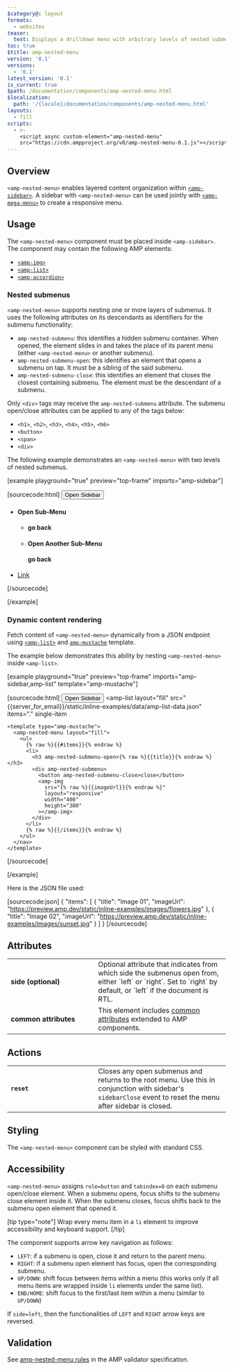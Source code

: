 ```yaml
---
$category@: layout
formats:
  - websites
teaser:
  text: Displays a drilldown menu with arbitrary levels of nested submenus.
toc: true
$title: amp-nested-menu
version: '0.1'
versions:
  - '0.1'
latest_version: '0.1'
is_current: true
$path: /documentation/components/amp-nested-menu.html
$localization:
  path: '/{locale}/documentation/components/amp-nested-menu.html'
layouts:
  - fill
scripts:
  - >-
    <script async custom-element="amp-nested-menu"
    src="https://cdn.ampproject.org/v0/amp-nested-menu-0.1.js"></script>
---
```



<!--
Copyright 2019 The AMP HTML Authors. All Rights Reserved.

Licensed under the Apache License, Version 2.0 (the "License");
you may not use this file except in compliance with the License.
You may obtain a copy of the License at

      http://www.apache.org/licenses/LICENSE-2.0

Unless required by applicable law or agreed to in writing, software
distributed under the License is distributed on an "AS-IS" BASIS,
WITHOUT WARRANTIES OR CONDITIONS OF ANY KIND, either express or implied.
See the License for the specific language governing permissions and
limitations under the License.
-->



## Overview

`<amp-nested-menu>` enables layered content organization within [`<amp-sidebar>`](https://github.com/ampproject/amphtml/blob/master/extensions/amp-nested-menu/../amp-sidebar/0.1/amp-sidebar.md). A sidebar with `<amp-nested-menu>` can be used jointly with [`<amp-mega-menu>`](https://github.com/ampproject/amphtml/blob/master/extensions/amp-nested-menu/../amp-mega-menu/amp-mega-menu.md) to create a responsive menu.

## Usage

The `<amp-nested-menu>` component must be placed inside `<amp-sidebar>`. The component may contain the following AMP elements:

- [`<amp-img>`](https://github.com/ampproject/amphtml/blob/master/extensions/amp-nested-menu/../../builtins/amp-img.md)
- [`<amp-list>`](https://github.com/ampproject/amphtml/blob/master/extensions/amp-nested-menu/../amp-list/amp-list.md)
- [`<amp-accordion>`](https://github.com/ampproject/amphtml/blob/master/extensions/amp-nested-menu/../amp-accordion/amp-accordion.md)

### Nested submenus

`<amp-nested-menu>` supports nesting one or more layers of submenus. It uses the following attributes on its descendants as identifiers for the submenu functionality:

- `amp-nested-submenu`: this identifies a hidden submenu container. When opened, the element slides in and takes the place of its parent menu (either `<amp-nested-menu>` or another submenu).
- `amp-nested-submenu-open`: this identifies an element that opens a submenu on tap. It must be a sibling of the said submenu.
- `amp-nested-submenu-close`: this identifies an element that closes the closest containing submenu. The element must be the descendant of a submenu.

Only `<div>` tags may receive the `amp-nested-submenu` attribute. The submenu open/close attributes can be applied to any of the tags below:

- `<h1>`, `<h2>`, `<h3>`, `<h4>`, `<h5>`, `<h6>`
- `<button>`
- `<span>`
- `<div>`

The following example demonstrates an `<amp-nested-menu>` with two levels of nested submenus.

[example playground="true" preview="top-frame" imports="amp-sidebar"]

[sourcecode:html]
<button on="tap:sidebar1">Open Sidebar</button>
<amp-sidebar id="sidebar1" layout="nodisplay" style="width:300px">
  <amp-nested-menu layout="fill">
    <ul>
      <li>
        <h4 amp-nested-submenu-open>Open Sub-Menu</h4>
        <div amp-nested-submenu>
          <ul>
            <li>
              <h4 amp-nested-submenu-close>go back</h4>
            </li>
            <li>
              <h4 amp-nested-submenu-open>Open Another Sub-Menu</h4>
              <div amp-nested-submenu>
                <h4 amp-nested-submenu-close>go back</h4>
                <amp-img
                  src="{{server_for_email}}/static/inline-examples/images/image1.jpg"
                  layout="responsive"
                  width="450"
                  height="300"
                ></amp-img>
              </div>
            </li>
          </ul>
        </div>
      </li>
      <li>
        <a href="https://amp.dev/">Link</a>
      </li>
    </ul>
  </amp-nested-menu>
</amp-sidebar>
[/sourcecode]

[/example]

### Dynamic content rendering

Fetch content of `<amp-nested-menu>` dynamically from a JSON endpoint using [`<amp-list>`](https://github.com/ampproject/amphtml/blob/master/extensions/amp-nested-menu/../amp-list/amp-list.md) and [`amp-mustache`](https://github.com/ampproject/amphtml/blob/master/extensions/amp-nested-menu/../amp-mustache/amp-mustache.md) template.

The example below demonstrates this ability by nesting `<amp-nested-menu>` inside `<amp-list>`.

[example playground="true" preview="top-frame" imports="amp-sidebar,amp-list" template="amp-mustache"]

[sourcecode:html]
<button on="tap:sidebar2">Open Sidebar</button>
<amp-sidebar id="sidebar2" layout="nodisplay" style="width:300px">
  <amp-list
    layout="fill"
    src="{{server_for_email}}/static/inline-examples/data/amp-list-data.json"
    items="."
    single-item
  >
    <template type="amp-mustache">
      <amp-nested-menu layout="fill">
        <ul>
          {% raw %}{{#items}}{% endraw %}
          <li>
            <h3 amp-nested-submenu-open>{% raw %}{{title}}{% endraw %}</h3>
            <div amp-nested-submenu>
              <button amp-nested-submenu-close>close</button>
              <amp-img
                src="{% raw %}{{imageUrl}}{% endraw %}"
                layout="responsive"
                width="400"
                height="300"
              ></amp-img>
            </div>
          </li>
          {% raw %}{{/items}}{% endraw %}
        </ul>
      </nav>
    </template>
  </amp-list>
</amp-sidebar>
[/sourcecode]

[/example]

Here is the JSON file used:

[sourcecode:json]
{
  "items": [
    {
      "title": "Image 01",
      "imageUrl": "https://preview.amp.dev/static/inline-examples/images/flowers.jpg"
    },
    {
      "title": "Image 02",
      "imageUrl": "https://preview.amp.dev/static/inline-examples/images/sunset.jpg"
    }
  ]
}
[/sourcecode]

## Attributes

<table>
  <tr>
    <td width="40%"><strong>side (optional)</strong></td>
    <td>Optional attribute that indicates from which side the submenus open from, either `left` or `right`. Set to `right` by default, or `left` if the document is RTL.</td>
  </tr>
  <tr>
    <td width="40%"><strong>common attributes</strong></td>
    <td>This element includes <a href="https://amp.dev/documentation/guides-and-tutorials/learn/common_attributes">common attributes</a> extended to AMP components.</td>
  </tr>
</table>

## Actions

<table>
  <tr>
    <td width="40%"><strong><code>reset</code></strong></td>
    <td>Closes any open submenus and returns to the root menu. Use this in conjunction with sidebar's <code>sidebarClose</code> event to reset the menu after sidebar is closed.</td>
  </tr>
</table>

## Styling

The `<amp-nested-menu>` component can be styled with standard CSS.

## Accessibility

`<amp-nested-menu>` assigns `role=button` and `tabindex=0` on each submenu open/close element. When a submenu opens, focus shifts to the submenu close element inside it. When the submenu closes, focus shifts back to the submenu open element that opened it.

[tip type="note"]
Wrap every menu item in a `li` element to improve accessibility and keyboard support.
[/tip]

The component supports arrow key navigation as follows:

- `LEFT`: if a submenu is open, close it and return to the parent menu.
- `RIGHT`: if a submenu open element has focus, open the corresponding submenu.
- `UP/DOWN`: shift focus between items within a menu (this works only if all menu items are wrapped inside `li` elements under the same list).
- `END/HOME`: shift focus to the first/last item within a menu (similar to `UP/DOWN`)

If `side=left`, then the functionalities of `LEFT` and `RIGHT` arrow keys are reversed.

## Validation

See [amp-nested-menu rules](https://github.com/ampproject/amphtml/blob/master/extensions/amp-nested-menu/validator-amp-nested-menu.protoascii) in the AMP validator specification.